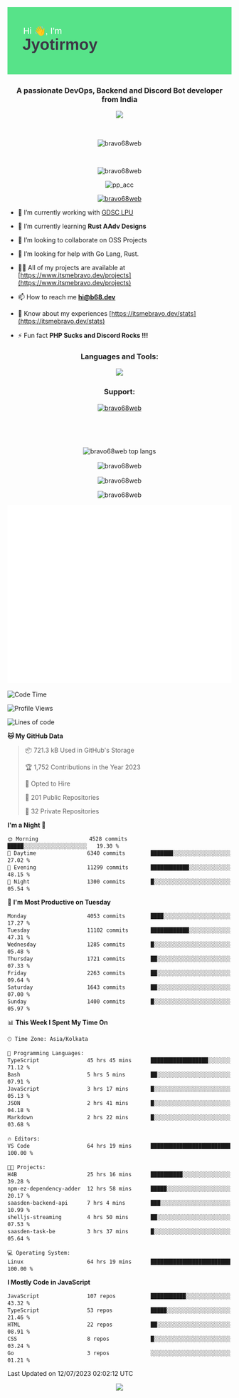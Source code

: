 <p align="center"><img src="header.png"></p>
<h3 align="center">A passionate DevOps, Backend and Discord Bot developer from India</h3>

<p align="center"><a href="https://discord.com/users/457039372009865226"><img src="https://lanyard-profile-readme.vercel.app/api/457039372009865226"></a></p>
                           
<br>
<p align="center"> <img src="https://komarev.com/ghpvc/?username=bravo68web&label=Profile%20views&color=0e75b6&style=flat" alt="bravo68web" /> </p>
<br>


<p align="center"><img src="https://github-profile-trophy.vercel.app/?username=bravo68web&theme=discord&column=3&row=2" alt="bravo68web" /> </p>
<p align="center"><img src="https://osu-embed.b68dev.xyz/pp_acc" alt="pp_acc" /> </p>

<p align="center"> <a href="https://twitter.com/bravo68web" target="blank"><img src="https://img.shields.io/twitter/follow/bravo68web?logo=twitter&style=for-the-badge" alt="bravo68web" /></a> </p>

- 🔭 I’m currently working with [GDSC LPU](https://gdsclpu.live/)

- 🌱 I’m currently learning **Rust AAdv Designs**

- 👯 I’m looking to collaborate on OSS Projects

- 🤝 I’m looking for help with Go Lang, Rust.

- 👨‍💻 All of my projects are available at [https://www.itsmebravo.dev/projects](https://www.itsmebravo.dev/projects)

<!-- - 💬 Ask me about **DF Techs** -->

- 📫 How to reach me **hi@b68.dev**

- 📄 Know about my experiences [https://itsmebravo.dev/stats](https://itsmebravo.dev/stats)

- ⚡ Fun fact **PHP Sucks and Discord Rocks !!!**

<h3 align="center">Languages and Tools:</h3>
<p align="center"> 
<img src="https://skillicons.dev/icons?i=aws,bash,c,cs,cpp,cloudflare,css,dart,devto,discord,bots,docker,electron,ember,emotion,express,fastapi,figma,firebase,flask,gcp,git,github,githubactions,go,gitlab,graphql,heroku,html,ai,ipfs,js,jest,linux,md,mastodon,mongodb,neovim,netlify,nextjs,nginx,nodejs,postgres,postman,powershell,py,react,redis,regex,replit,rocket,rust,sqlite,mysql,stackoverflow,styledcomponents,supabase,sentry,solidity,svg,tailwind,tauri,twitter,ts,unity,v,vercel,vim,vite,wasm,webpack,workers&perline=8&theme=dark" />
</p>

<h3 align="center">Support:</h3>
<p align="center"><a href="https://www.buymeacoffee.com/bravo68web"> <img align="center" src="https://cdn.buymeacoffee.com/buttons/v2/default-yellow.png" height="50" width="210" alt="bravo68web" /></a></p><br><br>
<br>

<p align="center"> <img align="center" src="https://github-readme-stats-sync.vercel.app/api/top-langs?username=bravo68web&count_private=true&show_icons=true&theme=radical&border_radius=10&&langs_count=10&layout=compact" alt="bravo68web top langs" /></p>

<p align="center"> <img align="center" src="https://github-readme-stats-sync.vercel.app/api?username=bravo68web&count_private=true&show_icons=true&theme=radical&border_radius=10" alt="bravo68web" /></p>

<p align="center"> <img align="center" src="https://github-readme-streak-stats.herokuapp.com?user=bravo68web&theme=dracula&hide_border=true" alt="bravo68web" /></p>

<p align="center"> <img align="center" src="https://github-readme-stats-sync.vercel.app/api/wakatime?username=bravo68web&count_private=true&show_icons=true&theme=aura_dark&border_radius=10&&langs_count=10&layout=compact&range=last_7_days" alt="bravo68web" /></p>

<p align="center"><img src="https://raw.githubusercontent.com/BRAVO68WEB/BRAVO68WEB/master/github-metrics.svg"></p>

<!--START_SECTION:waka-->
![Code Time](http://img.shields.io/badge/Code%20Time-5%2C085%20hrs%2011%20mins-blue)

![Profile Views](http://img.shields.io/badge/Profile%20Views-82-blue)

![Lines of code](https://img.shields.io/badge/From%20Hello%20World%20I%27ve%20Written-63.5%20million%20lines%20of%20code-blue)

**🐱 My GitHub Data** 

> 📦 721.3 kB Used in GitHub's Storage 
 > 
> 🏆 1,752 Contributions in the Year 2023
 > 
> 💼 Opted to Hire
 > 
> 📜 201 Public Repositories 
 > 
> 🔑 32 Private Repositories 
 > 
**I'm a Night 🦉** 

```text
🌞 Morning                4528 commits        █████░░░░░░░░░░░░░░░░░░░░   19.30 % 
🌆 Daytime                6340 commits        ███████░░░░░░░░░░░░░░░░░░   27.02 % 
🌃 Evening                11299 commits       ████████████░░░░░░░░░░░░░   48.15 % 
🌙 Night                  1300 commits        █░░░░░░░░░░░░░░░░░░░░░░░░   05.54 % 
```
📅 **I'm Most Productive on Tuesday** 

```text
Monday                   4053 commits        ████░░░░░░░░░░░░░░░░░░░░░   17.27 % 
Tuesday                  11102 commits       ████████████░░░░░░░░░░░░░   47.31 % 
Wednesday                1285 commits        █░░░░░░░░░░░░░░░░░░░░░░░░   05.48 % 
Thursday                 1721 commits        ██░░░░░░░░░░░░░░░░░░░░░░░   07.33 % 
Friday                   2263 commits        ██░░░░░░░░░░░░░░░░░░░░░░░   09.64 % 
Saturday                 1643 commits        ██░░░░░░░░░░░░░░░░░░░░░░░   07.00 % 
Sunday                   1400 commits        █░░░░░░░░░░░░░░░░░░░░░░░░   05.97 % 
```


📊 **This Week I Spent My Time On** 

```text
🕑︎ Time Zone: Asia/Kolkata

💬 Programming Languages: 
TypeScript               45 hrs 45 mins      ██████████████████░░░░░░░   71.12 % 
Bash                     5 hrs 5 mins        ██░░░░░░░░░░░░░░░░░░░░░░░   07.91 % 
JavaScript               3 hrs 17 mins       █░░░░░░░░░░░░░░░░░░░░░░░░   05.13 % 
JSON                     2 hrs 41 mins       █░░░░░░░░░░░░░░░░░░░░░░░░   04.18 % 
Markdown                 2 hrs 22 mins       █░░░░░░░░░░░░░░░░░░░░░░░░   03.68 % 

🔥 Editors: 
VS Code                  64 hrs 19 mins      █████████████████████████   100.00 % 

🐱‍💻 Projects: 
H4B                      25 hrs 16 mins      ██████████░░░░░░░░░░░░░░░   39.28 % 
npm-ez-dependency-adder  12 hrs 58 mins      █████░░░░░░░░░░░░░░░░░░░░   20.17 % 
saasden-backend-api      7 hrs 4 mins        ███░░░░░░░░░░░░░░░░░░░░░░   10.99 % 
shelljs-streaming        4 hrs 50 mins       ██░░░░░░░░░░░░░░░░░░░░░░░   07.53 % 
saasden-task-be          3 hrs 37 mins       █░░░░░░░░░░░░░░░░░░░░░░░░   05.64 % 

💻 Operating System: 
Linux                    64 hrs 19 mins      █████████████████████████   100.00 % 
```

**I Mostly Code in JavaScript** 

```text
JavaScript               107 repos           ███████████░░░░░░░░░░░░░░   43.32 % 
TypeScript               53 repos            █████░░░░░░░░░░░░░░░░░░░░   21.46 % 
HTML                     22 repos            ██░░░░░░░░░░░░░░░░░░░░░░░   08.91 % 
CSS                      8 repos             █░░░░░░░░░░░░░░░░░░░░░░░░   03.24 % 
Go                       3 repos             ░░░░░░░░░░░░░░░░░░░░░░░░░   01.21 % 
```




 Last Updated on 12/07/2023 02:02:12 UTC
<!--END_SECTION:waka-->

<p align="center"><img src="https://bravo68web.me/images/header_.png"></p>

